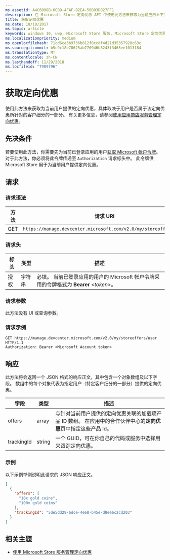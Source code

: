 ```yaml
---
ms.assetid: A4C6098B-6CB9-4FAF-B2EA-50B03D027FF1
description: 在 Microsoft Store 定向优惠 API 中使用此方法来获取为当前应用上下文中的当前用户提供的定向优惠。
title: 获取定向优惠
ms.date: 10/10/2017
ms.topic: article
keywords: windows 10, uwp, Microsoft Store 服务, Microsoft Store 定向优惠 API, 获取定向优惠
ms.localizationpriority: medium
ms.openlocfilehash: 71cd6ce3b9736b812f8ccdf4d21d35357928c63c
ms.sourcegitcommit: b5c9c18e70625ab770946b8243f3465ee1013184
ms.translationtype: MT
ms.contentlocale: zh-CN
ms.lasthandoff: 11/29/2018
ms.locfileid: "7989796"
---
```

# <a name="get-targeted-offers"></a>获取定向优惠

使用此方法来获取为当前用户提供的定向优惠，具体取决于用户是否属于该定向优惠所针对的客户细分的一部分。 有关更多信息，请参阅[使用应用商店服务管理定向优惠](manage-targeted-offers-using-windows-store-services.md)。

## <a name="prerequisites"></a>先决条件

若要使用此方法，你需要先为当前已登录应用的用户[获取 Microsoft 帐户令牌](manage-targeted-offers-using-windows-store-services.md#obtain-a-microsoft-account-token)。 对于此方法，你必须将此令牌传递至 ```Authorization``` 请求标头中。 此令牌供 Microsoft Store 用于为当前用户提供定向优惠。

## <a name="request"></a>请求


### <a name="request-syntax"></a>请求语法

| 方法 | 请求 URI                                                                |
|--------|----------------------------------------------------------------------------|
| GET    | ```https://manage.devcenter.microsoft.com/v2.0/my/storeoffers/user``` |


### <a name="request-header"></a>请求头

| 标头        | 类型   | 描述  |
|---------------|--------|--------------|
| 授权 | 字符串 | 必填。 当前已登录应用的用户的 Microsoft 帐户令牌采用的令牌格式为 **Bearer** &lt;*token*&gt;。 |


### <a name="request-parameters"></a>请求参数

此方法没有 UI 或查询参数。

### <a name="request-example"></a>请求示例

```syntax
GET https://manage.devcenter.microsoft.com/v2.0/my/storeoffers/user HTTP/1.1
Authorization: Bearer <Microsoft Account token>
```

## <a name="response"></a>响应

此方法将会返回一个 JSON 格式的响应正文，其中包含一个对象数组及以下字段。 数组中的每个对象代表为指定用户（特定客户细分的一部分）提供的定向优惠。

| 字段      | 类型   | 描述         |
|------------|--------|------------------|
| offers      | array  | 与针对当前用户提供的定向优惠关联的加载项产品 ID 数组。 在应用中的合作伙伴中心的**定向优惠**页中指定这些产品 Id。            |
| trackingId  | string | 一个 GUID，可在你自己的代码或服务中选择用来跟踪定向优惠。 |


### <a name="example"></a>示例

以下示例举例说明此请求的 JSON 响应正文。

```json
[
  {
    "offers": [
      "10x gold coins",
      "100x gold coins"
    ],
    "trackingId": "5de5dd29-6dce-4e68-b45e-d8ee6c2cd203"
  }
]
```

## <a name="related-topics"></a>相关主题

* [使用 Microsoft Store 服务管理定向优惠](manage-targeted-offers-using-windows-store-services.md)

 

 
